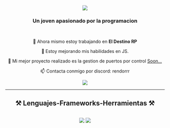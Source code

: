 <h1 align="center">
    <img src="https://readme-typing-svg.herokuapp.com?font=Righteous&size=35&duration=4000&pause=2000&center=true&vCenter=true&width=500&height=70&lines=Hola+a+todos!+%F0%9F%91%8B;Soy+Rendorrr!;Desarrollador+Senior+de+FiveM" />
</h1>

<h3 align="center">Un joven apasionado por la programacion</h3>

<br/>

<div align="center">
 
 🔭 Ahora mismo estoy trabajando en **El Destino RP**
 
 🌱 Estoy mejorando mis habilidades en JS.

 💬 Mi mejor proyecto realizado es la gestion de puertos por control [Soon...]()

 📫 Contacta conmigo por discord: rendorrr

 </div>
 
<div align="center"> 
  <a href="mailto:eliasnajeralunaa@gmail.com">
    <img src="https://img.shields.io/badge/Gmail-333333?style=for-the-badge&logo=gmail&logoColor=red" />
  </a>
</div>

 <hr/>
 
<h2 align="center">⚒️ Lenguajes-Frameworks-Herramientas ⚒️</h2>
<br/>
<div align="center">
    <img src="https://skillicons.dev/icons?i=vscode,github,git,discord,blender,dotnet,jquery,ps,postman,sequelize,unity,unreal,visualstudio,webpack" />
    <img src="https://skillicons.dev/icons?i=nodejs,python,javascript,express,mongodb,mysql,atom,cs,electron,lua,php" /><br>
</div>

<br>
